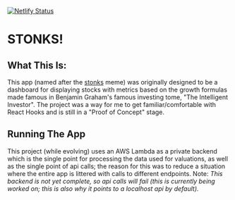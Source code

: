 [![Netlify Status](https://api.netlify.com/api/v1/badges/e702f4f8-e1ad-4acf-bcc4-437789b1a2ae/deploy-status)](https://app.netlify.com/sites/inspiring-ramanujan-de5dcc/deploys)

# STONKS!

## What This Is:
This app (named after the [stonks](https://knowyourmeme.com/memes/stonks) meme) was originally designed to be a dashboard for displaying stocks with metrics based on the growth formulas made famous in Benjamin Graham's famous investing tome, "The Intelligent Investor".  The project was a way for me to get familiar/comfortable with React Hooks and is still in a "Proof of Concept" stage.  

## Running The App
This project (while evolving) uses an AWS Lambda as a private backend which is the single point for processing the data used for valuations, as well as the single point of api calls; the reason for this was to reduce a situation where the entire app is littered with calls to different endpoints. Note: *This backend is not yet complete, so api calls will fail (this is currently being worked on; this is also why it points to a localhost api by default).*
